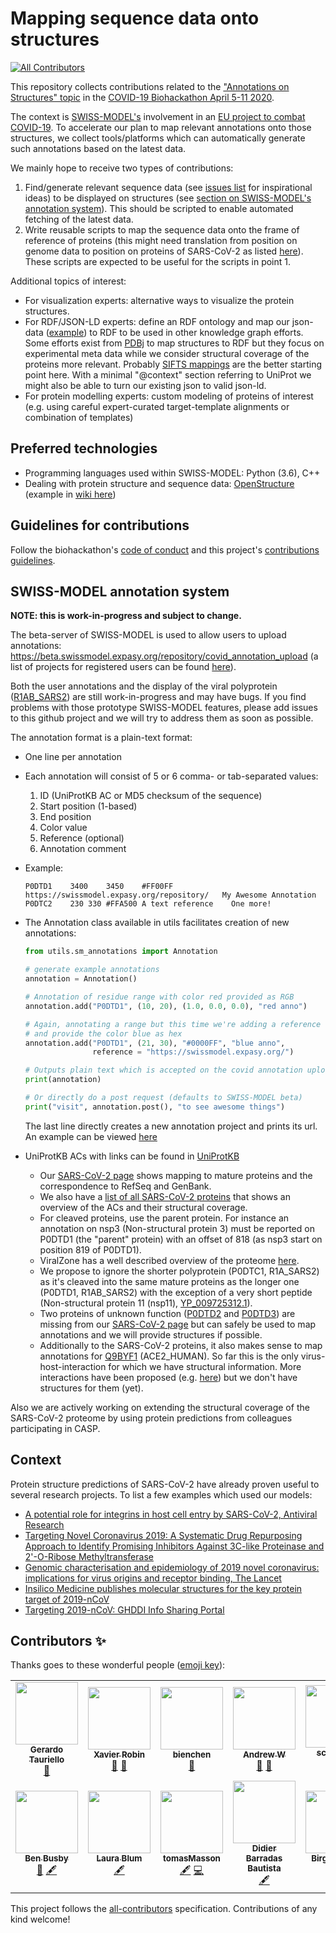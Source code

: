 # Mapping sequence data onto structures
<!-- ALL-CONTRIBUTORS-BADGE:START - Do not remove or modify this section -->
[![All Contributors](https://img.shields.io/badge/all_contributors-12-orange.svg?style=flat-square)](#contributors-)
<!-- ALL-CONTRIBUTORS-BADGE:END -->

This repository collects contributions related to the ["Annotations on Structures" topic](https://github.com/virtual-biohackathons/covid-19-bh20/wiki/Annotations-on-Structures) in the [COVID-19 Biohackathon April 5-11 2020](https://github.com/virtual-biohackathons/covid-19-bh20).

The context is [SWISS-MODEL's](https://swissmodel.expasy.org) involvement in an [EU project to combat COVID-19](https://www.sib.swiss/about-sib/news/10659). To accelerate our plan to map relevant annotations onto those structures, we collect tools/platforms which can automatically generate such annotations based on the latest data.

We mainly hope to receive two types of contributions:
1. Find/generate relevant sequence data (see [issues list](https://github.com/SWISS-MODEL/covid-19-Annotations-on-Structures/issues) for inspirational ideas) to be displayed on structures (see [section on SWISS-MODEL's annotation system](#swiss-model-annotation-system)). This should be scripted to enable automated fetching of the latest data.
2. Write reusable scripts to map the sequence data onto the frame of reference of proteins (this might need translation from position on genome data to position on proteins of SARS-CoV-2 as listed [here](https://swissmodel.expasy.org/repository/species/2697049)). These scripts are expected to be useful for the scripts in point 1.

Additional topics of interest:
- For visualization experts: alternative ways to visualize the protein structures.
- For RDF/JSON-LD experts: define an RDF ontology and map our json-data ([example](https://swissmodel.expasy.org/repository/uniprot/P59594.json)) to RDF to be used in other knowledge graph efforts. Some efforts exist from [PDBj](https://pdbj.org/help/rdf) to map structures to RDF but they focus on experimental meta data while we consider structural coverage of the proteins more relevant. Probably [SIFTS mappings](https://pdbj.org/news/20160629) are the better starting point here. With a minimal "@context" section referring to UniProt we might also be able to turn our existing json to valid json-ld.
- For protein modelling experts: custom modeling of proteins of interest (e.g. using careful expert-curated target-template alignments or combination of templates)

## Preferred technologies

- Programming languages used within SWISS-MODEL: Python (3.6), C++
- Dealing with protein structure and sequence data: [OpenStructure](https://openstructure.org/) (example in [wiki here](https://github.com/SWISS-MODEL/covid-19-Annotations-on-Structures/wiki/Annotation-example-with-the-OpenStructure-Computational-Structural-Biology-Framework))

## Guidelines for contributions

Follow the biohackathon's [code of conduct](https://github.com/virtual-biohackathons/covid-19-bh20/blob/master/CODE_OF_CONDUCT.md) and this project's [contributions guidelines](CONTRIBUTING.md).

## SWISS-MODEL annotation system

**NOTE: this is work-in-progress and subject to change.**

The beta-server of SWISS-MODEL is used to allow users to upload annotations: https://beta.swissmodel.expasy.org/repository/covid_annotation_upload (a list of projects for registered users can be found [here](https://beta.swissmodel.expasy.org/repository/covid_annotation_projects)).

Both the user annotations and the display of the viral polyprotein ([R1AB_SARS2](https://beta.swissmodel.expasy.org/repository/uniprot/P0DTD1)) are still work-in-progress and may have bugs. If you find problems with those prototype SWISS-MODEL features, please add issues to this github project and we will try to address them as soon as possible.

The annotation format is a plain-text format:
- One line per annotation
- Each annotation will consist of 5 or 6 comma- or tab-separated values:
  1. ID (UniProtKB AC or MD5 checksum of the sequence)
  2. Start position (1-based)
  3. End position
  4. Color value
  5. Reference (optional)
  6. Annotation comment
- Example:
  ```
  P0DTD1	3400	3450	#FF00FF	https://swissmodel.expasy.org/repository/	My Awesome Annotation
  P0DTC2	230	330	#FFA500	A text reference	One more!
  ```
- The Annotation class available in utils facilitates creation of new annotations:
  ```python
  from utils.sm_annotations import Annotation

  # generate example annotations
  annotation = Annotation()

  # Annotation of residue range with color red provided as RGB
  annotation.add("P0DTD1", (10, 20), (1.0, 0.0, 0.0), "red anno")

  # Again, annotating a range but this time we're adding a reference
  # and provide the color blue as hex
  annotation.add("P0DTD1", (21, 30), "#0000FF", "blue anno", 
                 reference = "https://swissmodel.expasy.org/")

  # Outputs plain text which is accepted on the covid annotation upload 
  print(annotation)

  # Or directly do a post request (defaults to SWISS-MODEL beta)
  print("visit", annotation.post(), "to see awesome things")
  ```
  The last line directly creates a new annotation project and prints its url. 
  An example can be viewed [here](https://beta.swissmodel.expasy.org/repository/covid_annotation_project/dUHPPN)

- UniProtKB ACs with links can be found in [UniProtKB](https://covid-19.uniprot.org/)
  - Our [SARS-CoV-2 page](https://swissmodel.expasy.org/repository/species/2697049) shows mapping to mature proteins and the correspondence to RefSeq and GenBank.
  - We also have a [list of all SARS-CoV-2 proteins](https://beta.swissmodel.expasy.org/repository/species/2697049/list) that shows an overview of the ACs and their structural coverage.
  - For cleaved proteins, use the parent protein. For instance an annotation on nsp3 (Non-structural protein 3) must be reported on P0DTD1 (the "parent" protein) with an offset of 818 (as nsp3 start on position 819 of P0DTD1).
  - ViralZone has a well described overview of the proteome [here](https://viralzone.expasy.org/8996).
  - We propose to ignore the shorter polyprotein (P0DTC1, R1A_SARS2) as it's cleaved into the same mature proteins as the longer one (P0DTD1, R1AB_SARS2) with the exception of a very short peptide (Non-structural protein 11 (nsp11), [YP_009725312.1](https://www.ncbi.nlm.nih.gov/protein/YP_009725312.1)).
  - Two proteins of unknown function ([P0DTD2](https://covid-19.uniprot.org/uniprotkb/P0DTD2) and [P0DTD3](https://covid-19.uniprot.org/uniprotkb/P0DTD3)) are missing from our [SARS-CoV-2 page](https://swissmodel.expasy.org/repository/species/2697049) but can safely be used to map annotations and we will provide structures if possible.
  - Additionally to the SARS-CoV-2 proteins, it also makes sense to map annotations for [Q9BYF1](https://covid-19.uniprot.org/uniprotkb/Q9BYF1) (ACE2_HUMAN). So far this is the only virus-host-interaction for which we have structural information. More interactions have been proposed (e.g. [here](https://viralzone.expasy.org/9077)) but we don't have structures for them (yet).

Also we are actively working on extending the structural coverage of the SARS-CoV-2 proteome by using protein predictions from colleagues participating in CASP.

## Context

Protein structure predictions of SARS-CoV-2 have already proven useful to several research projects. To list a few examples which used our models:
- [A potential role for integrins in host cell entry by SARS-CoV-2, Antiviral Research](https://doi.org/10.1016/j.antiviral.2020.104759)
- [Targeting Novel Coronavirus 2019: A Systematic Drug Repurposing Approach to Identify Promising Inhibitors Against 3C-like Proteinase and 2'-O-Ribose Methyltransferase](https://dx.doi.org/10.26434/chemrxiv.11888730.v1)
- [Genomic characterisation and epidemiology of 2019 novel coronavirus: implications for virus origins and receptor binding, The Lancet](https://dx.doi.org/10.1016/S0140-6736(20)30251-8)
- [Insilico Medicine publishes molecular structures for the key protein target of 2019-nCoV](https://insilico.com/ncov-sprint)
- [Targeting 2019-nCoV: GHDDI Info Sharing Portal](https://ghddi-ailab.github.io/Targeting2019-nCoV/)

## Contributors ✨

Thanks goes to these wonderful people ([emoji key](https://allcontributors.org/docs/en/emoji-key)):

<!-- ALL-CONTRIBUTORS-LIST:START - Do not remove or modify this section -->
<!-- prettier-ignore-start -->
<!-- markdownlint-disable -->
<table>
  <tr>
    <td align="center"><a href="https://github.com/gtauriello"><img src="https://avatars3.githubusercontent.com/u/25968022?v=4" width="100px;" alt=""/><br /><sub><b>Gerardo Tauriello</b></sub></a><br /><a href="#projectManagement-gtauriello" title="Project Management">📆</a></td>
    <td align="center"><a href="https://github.com/xrobin"><img src="https://avatars2.githubusercontent.com/u/1047170?v=4" width="100px;" alt=""/><br /><sub><b>Xavier Robin</b></sub></a><br /><a href="#tool-xrobin" title="Tools">🔧</a> <a href="https://github.com/SWISS-MODEL/covid-19-Annotations-on-Structures/commits?author=xrobin" title="Documentation">📖</a></td>
    <td align="center"><a href="https://github.com/bienchen"><img src="https://avatars0.githubusercontent.com/u/69343?v=4" width="100px;" alt=""/><br /><sub><b>bienchen</b></sub></a><br /><a href="#tool-bienchen" title="Tools">🔧</a></td>
    <td align="center"><a href="https://github.com/awaterho"><img src="https://avatars2.githubusercontent.com/u/40768716?v=4" width="100px;" alt=""/><br /><sub><b>Andrew W</b></sub></a><br /><a href="#tool-awaterho" title="Tools">🔧</a> <a href="#design-awaterho" title="Design">🎨</a></td>
    <td align="center"><a href="https://github.com/schdaude"><img src="https://avatars3.githubusercontent.com/u/4851123?v=4" width="100px;" alt=""/><br /><sub><b>schdaude</b></sub></a><br /><a href="#tool-schdaude" title="Tools">🔧</a> <a href="https://github.com/SWISS-MODEL/covid-19-Annotations-on-Structures/commits?author=schdaude" title="Code">💻</a></td>
    <td align="center"><a href="https://github.com/BarbaraTerlouw"><img src="https://avatars0.githubusercontent.com/u/47810869?v=4" width="100px;" alt=""/><br /><sub><b>BarbaraTerlouw</b></sub></a><br /><a href="#ideas-BarbaraTerlouw" title="Ideas, Planning, & Feedback">🤔</a></td>
    <td align="center"><a href="https://github.com/vprobon"><img src="https://avatars1.githubusercontent.com/u/49338525?v=4" width="100px;" alt=""/><br /><sub><b>Vasilis J Promponas</b></sub></a><br /><a href="#ideas-vprobon" title="Ideas, Planning, & Feedback">🤔</a></td>
  </tr>
  <tr>
    <td align="center"><a href="http://biohackathons.github.io"><img src="https://avatars0.githubusercontent.com/u/5738421?v=4" width="100px;" alt=""/><br /><sub><b>Ben Busby</b></sub></a><br /><a href="#ideas-DCGenomics" title="Ideas, Planning, & Feedback">🤔</a> <a href="#content-DCGenomics" title="Content">🖋</a></td>
    <td align="center"><a href="https://github.com/lnblum"><img src="https://avatars2.githubusercontent.com/u/51452159?v=4" width="100px;" alt=""/><br /><sub><b>Laura Blum</b></sub></a><br /><a href="#content-lnblum" title="Content">🖋</a></td>
    <td align="center"><a href="https://github.com/tomasMasson"><img src="https://avatars0.githubusercontent.com/u/59352285?v=4" width="100px;" alt=""/><br /><sub><b>tomasMasson</b></sub></a><br /><a href="#content-tomasMasson" title="Content">🖋</a> <a href="https://github.com/SWISS-MODEL/covid-19-Annotations-on-Structures/commits?author=tomasMasson" title="Code">💻</a></td>
    <td align="center"><a href="http://www.linkedin.com/in/didier-barradas-bautista"><img src="https://avatars3.githubusercontent.com/u/17081199?v=4" width="100px;" alt=""/><br /><sub><b>Didier Barradas Bautista</b></sub></a><br /><a href="#content-D-Barradas" title="Content">🖋</a></td>
    <td align="center"><a href="https://github.com/bmeldal"><img src="https://avatars2.githubusercontent.com/u/10517124?v=4" width="100px;" alt=""/><br /><sub><b>Birgit Meldal</b></sub></a><br /><a href="#ideas-bmeldal" title="Ideas, Planning, & Feedback">🤔</a> <a href="#content-bmeldal" title="Content">🖋</a></td>
  </tr>
</table>

<!-- markdownlint-enable -->
<!-- prettier-ignore-end -->
<!-- ALL-CONTRIBUTORS-LIST:END -->

This project follows the [all-contributors](https://github.com/all-contributors/all-contributors) specification. Contributions of any kind welcome!
